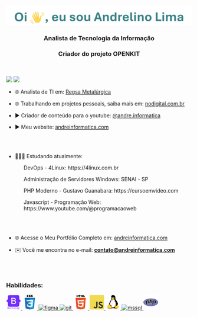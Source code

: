<img src="titulo.png">
<h3 align="center">Analista de Tecnologia da Informação</h3>
<h3 align="center">Criador do projeto OPENKIT</h3>
<br><br>

<div>
<img height="170em" src="https://github-readme-stats.vercel.app/api?username=andrelinooficial&show_icons=true&theme=dark"/>
<img height="170em"src="https://github-readme-stats.vercel.app/api/top-langs/?username=andrelinooficial&hide_progress=true&theme=dark"/>
</div>


- 🌐 Analista de TI em: [Regsa Metalúrgica](https://www.regsa.com.br)

- 🌐 Trabalhando em projetos pessoais, saiba mais em: [nodigital.com.br](https://#)

- ▶️ Criador de conteúdo para o youtube: [@andre.informatica](https://www.youtube.com/@andre.informatica)

- ▶️ Meu website: [andreinformatica.com](https://www.andreinformatica.com)

<br><br>
- 🙇🏽‍♂️ Estudando atualmente:
<ul>
           <ol>DevOps - 4Linux: https://4linux.com.br<br> </ol>
            <ol>Administração de Servidores Windows: SENAI - SP<br> </ol>
             <ol>PHP Moderno - Gustavo Guanabara: https://cursoemvideo.com<br> </ol>
              <ol>Javascript - Programação Web: https://www.youtube.com/@programacaoweb<br></ol>
          
</ul>


<br><br>
- 🌐 Acesse o Meu Portfólio Completo em: [andreinformatica.com](https://andreinformatica.com)

- ✉️ Você me encontra no e-mail: **contato@andreinformatica.com**


<p align="left">
</p>
<br><br>
<h3 align="left">Habilidades:</h3>
<p align="left"> <a href="https://getbootstrap.com" target="_blank" rel="noreferrer"> <img src="https://raw.githubusercontent.com/devicons/devicon/master/icons/bootstrap/bootstrap-plain-wordmark.svg" alt="bootstrap" width="40" height="40"/> </a> <a href="https://www.w3schools.com/css/" target="_blank" rel="noreferrer"> <img src="https://raw.githubusercontent.com/devicons/devicon/master/icons/css3/css3-original-wordmark.svg" alt="css3" width="40" height="40"/> </a> <a href="https://www.figma.com/" target="_blank" rel="noreferrer"> <img src="https://www.vectorlogo.zone/logos/figma/figma-icon.svg" alt="figma" width="40" height="40"/> </a> <a href="https://git-scm.com/" target="_blank" rel="noreferrer"> <img src="https://www.vectorlogo.zone/logos/git-scm/git-scm-icon.svg" alt="git" width="40" height="40"/> </a> <a href="https://www.w3.org/html/" target="_blank" rel="noreferrer"> <img src="https://raw.githubusercontent.com/devicons/devicon/master/icons/html5/html5-original-wordmark.svg" alt="html5" width="40" height="40"/> </a> <a href="https://developer.mozilla.org/en-US/docs/Web/JavaScript" target="_blank" rel="noreferrer"> <img src="https://raw.githubusercontent.com/devicons/devicon/master/icons/javascript/javascript-original.svg" alt="javascript" width="40" height="40"/> </a> <a href="https://www.linux.org/" target="_blank" rel="noreferrer"> <img src="https://raw.githubusercontent.com/devicons/devicon/master/icons/linux/linux-original.svg" alt="linux" width="40" height="40"/> </a> <a href="https://www.microsoft.com/en-us/sql-server" target="_blank" rel="noreferrer"> <img src="https://www.svgrepo.com/show/303229/microsoft-sql-server-logo.svg" alt="mssql" width="40" height="40"/> </a> <a href="https://www.php.net" target="_blank" rel="noreferrer"> <img src="https://raw.githubusercontent.com/devicons/devicon/master/icons/php/php-original.svg" alt="php" width="40" height="40"/> </a> </p>

